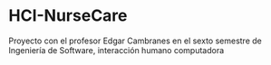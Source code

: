 # HCI-NurseCare
Proyecto con el profesor Edgar Cambranes en el sexto semestre de Ingeniería de Software,  interacción humano computadora 
